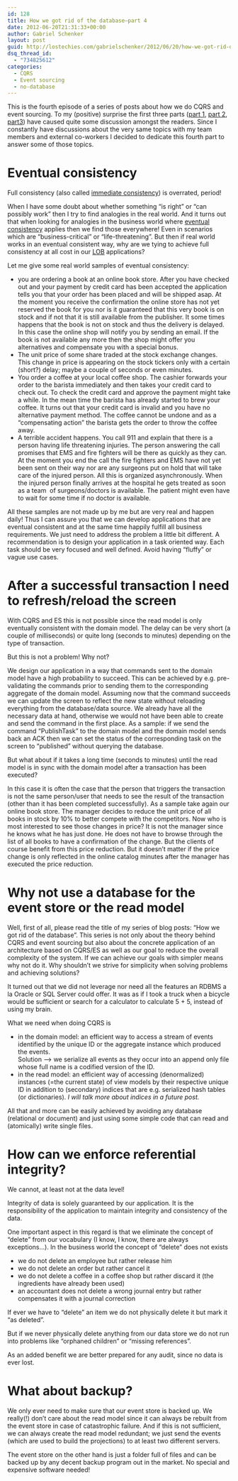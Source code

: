 ```yaml
---
id: 128
title: How we got rid of the database–part 4
date: 2012-06-20T21:31:33+00:00
author: Gabriel Schenker
layout: post
guid: http://lostechies.com/gabrielschenker/2012/06/20/how-we-got-rid-of-the-databasepart-4/
dsq_thread_id:
  - "734825612"
categories:
  - CQRS
  - Event sourcing
  - no-database
---
```

This is the fourth episode of a series of posts about how we do CQRS and event sourcing. To my (positive) surprise the first three parts ([part 1](http://lostechies.com/gabrielschenker/2012/06/12/how-we-got-rid-of-the-database/), [part 2](http://lostechies.com/gabrielschenker/2012/06/13/how-we-got-rid-of-the-databasepart-2/), [part3](http://lostechies.com/gabrielschenker/2012/06/18/how-we-got-rid-of-the-databasepart-3/)) have caused quite some discussion amongst the readers. Since I constantly have discussions about the very same topics with my team members and external co-workers I decided to dedicate this fourth part to answer some of those topics.

# Eventual consistency

Full consistency (also called [immediate consistency](http://en.wikipedia.org/wiki/Immediate_consistency)) is overrated, period!

When I have some doubt about whether something “is right” or “can possibly work” then I try to find analogies in the real world. And it turns out that when looking for analogies in the business world where [eventual consistency](http://en.wikipedia.org/wiki/Eventual_consistency) applies then we find those everywhere! Even in scenarios which are &#8220;business-critical” or “life-threatening”. But then if real world works in an eventual consistent way, why are we tying to achieve full consistency at all cost in our [LOB](http://en.wikipedia.org/wiki/Line_of_business) applications?

Let me give some real world samples of eventual consistency:

  * you are ordering a book at an online book store. After you have checked out and your payment by credit card has been accepted the application tells you that your order has been placed and will be shipped asap. At the moment you receive the confirmation the online store has not yet reserved the book for you nor is it guaranteed that this very book is on stock and if not that it is still available from the publisher. It some times happens that the book is not on stock and thus the delivery is delayed. In this case the online shop will notify you by sending an email. If the book is not available any more then the shop might offer you alternatives and compensate you with a special bonus.
  * The unit price of some share traded at the stock exchange changes. This change in price is appearing on the stock tickers only with a certain (short?) delay; maybe a couple of seconds or even minutes.
  * You order a coffee at your local coffee shop. The cashier forwards your order to the barista immediately and then takes your credit card to check out. To check the credit card and approve the payment might take a while. In the mean time the barista has already started to brew your coffee. It turns out that your credit card is invalid and you have no alternative payment method. The coffee cannot be undone and as a “compensating action” the barista gets the order to throw the coffee away.
  * A terrible accident happens. You call 911 and explain that there is a person having life threatening injuries. The person answering the call promises that EMS and fire fighters will be there as quickly as they can. At the moment you end the call the fire fighters and EMS have not yet been sent on their way nor are any surgeons put on hold that will take care of the injured person. All this is organized asynchronously. When the injured person finally arrives at the hospital he gets treated as soon as a team&nbsp; of surgeons/doctors is available. The patient might even have to wait for some time if no doctor is available.

All these samples are not made up by me but are very real and happen daily! Thus I can assure you that we can develop applications that are eventual consistent and at the same time happily fulfill all business requirements. We just need to address the problem a little bit different. A recommendation is to design your application in a task oriented way. Each task should be very focused and well defined. Avoid having “fluffy” or vague use cases.

# After a successful transaction I need to refresh/reload the screen

With CQRS and ES this is not possible since the read model is only eventually consistent with the domain model. The delay can be very short (a couple of milliseconds) or quite long (seconds to minutes) depending on the type of transaction. 

But this is not a problem! Why not?

We design our application in a way that commands sent to the domain model have a high probability to succeed. This can be achieved by e.g. pre-validating the commands prior to sending them to the corresponding aggregate of the domain model. Assuming now that the command succeeds we can update the screen to reflect the new state without reloading everything from the database/data source. We already have all the necessary data at hand, otherwise we would not have been able to create and send the command in the first place. As a sample: if we send the command “PublishTask” to the domain model and the domain model sends back an ACK then we can set the status of the corresponding task on the screen to “published” without querying the database.

But what about if it takes a long time (seconds to minutes) until the read model is in sync with the domain model after a transaction has been executed?

In this case it is often the case that the person that triggers the transaction is not the same person/user that needs to see the result of the transaction (other than it has been completed successfully). As a sample take again our online book store. The manager decides to reduce the unit price of all books in stock by 10% to better compete with the competitors. Now who is most interested to see those changes in price? It is not the manager since he knows what he has just done. He does not have to browse through the list of all books to have a confirmation of the change. But the clients of course benefit from this price reduction. But it doesn’t matter if the price change is only reflected in the online catalog minutes after the manager has executed the price reduction.

# Why not use a database for the event store or the read model

Well, first of all, please read the title of my series of blog posts: “How we got rid of the database”. This series is not only about the theory behind CQRS and event sourcing but also about the concrete application of an architecture based on CQRS/ES as well as our goal to reduce the overall complexity of the system. If we can achieve our goals with simpler means why not do it. Why shouldn’t we strive for simplicity when solving problems and achieving solutions?

It turned out that we did not leverage nor need all the features an RDBMS a la Oracle or SQL Server could offer. It was as if I took a truck when a bicycle would be sufficient or search for a calculator to calculate 5 + 5, instead of using my brain.

What we need when doing CQRS is 

  * in the domain model: an efficient way to access a stream of events identified by the unique ID or the aggregate instance which produced the events.  
    Solution –> we serialize all events as they occur into an append only file whose full name is a codified version of the ID.
  * in the read model: an efficient way of accessing (denormalized) instances (=the current state) of view models by their respective unique ID in addition to (secondary) indices that are e.g. serialized hash tables (or dictionaries). _I will talk more about indices in a future post._

All that and more can be easily achieved by avoiding any database (relational or document) and just using some simple code that can read and (atomically) write single files.

# How can we enforce referential integrity?

We cannot, at least not at the data level!

Integrity of data is solely guaranteed by our application. It is the responsibility of the application to maintain integrity and consistency of the data. 

One important aspect in this regard is that we eliminate the concept of “delete” from our vocabulary (I know, I know, there are always exceptions…). In the business world the concept of “delete” does not exists

  * we do not delete an employee but rather release him
  * we do not delete an order but rather cancel it
  * we do not delete a coffee in a coffee shop but rather discard it (the ingredients have already been used)
  * an accountant does not delete a wrong journal entry but rather compensates it with a journal correction

If ever we have to “delete” an item we do not physically delete it but mark it “as deleted”.

But if we never physically delete anything from our data store we do not run into problems like “orphaned children” or “missing references”.

As an added benefit we are better prepared for any audit, since no data is ever lost.

# What about backup?

We only ever need to make sure that our event store is backed up. We really(!) don’t care about the read model since it can always be rebuilt from the event store in case of catastrophic failure. And if this is not sufficient, we can always create the read model redundant; we just send the events (which are used to build the projections) to at least two different servers.

The event store on the other hand is just a folder full of files and can be backed up by any decent backup program out in the market. No special and expensive software needed!
